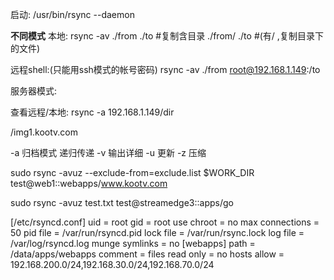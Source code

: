 启动: /usr/bin/rsync --daemon

**不同模式**
本地:
rsync -av ./from ./to  #复制含目录
./from/ ./to  #(有/ ,复制目录下的文件)

远程shell:(只能用ssh模式的帐号密码)
rsync -av ./from root@192.168.1.149:/to


服务器模式:




查看远程/本地:
rsync -a 192.168.1.149/dir

/img1.kootv.com

-a 归档模式 递归传递
-v 输出详细
-u 更新
-z 压缩

sudo rsync -avuz --exclude-from=exclude.list $WORK_DIR test@web1::webapps/www.kootv.com

sudo rsync -avuz test.txt test@streamedge3::apps/go

[/etc/rsyncd.conf]
uid = root
gid = root
use chroot = no
max connections = 50
pid file = /var/run/rsyncd.pid
lock file = /var/run/rsync.lock
log file = /var/log/rsyncd.log
munge symlinks = no
[webapps]
path = /data/apps/webapps
comment = files
read only = no
hosts allow = 192.168.200.0/24,192.168.30.0/24,192.168.70.0/24


